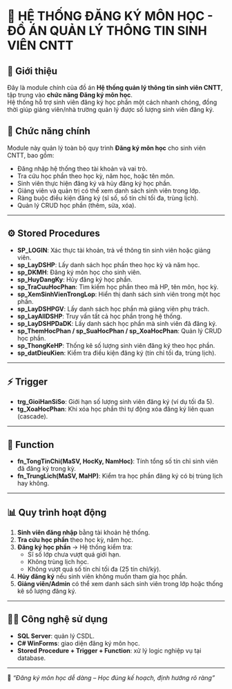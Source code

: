 # 📘 HỆ THỐNG ĐĂNG KÝ MÔN HỌC - ĐỒ ÁN QUẢN LÝ THÔNG TIN SINH VIÊN CNTT

## 📌 Giới thiệu
Đây là module chính của đồ án **Hệ thống quản lý thông tin sinh viên CNTT**, tập trung vào **chức năng Đăng ký môn học**.  
Hệ thống hỗ trợ sinh viên đăng ký học phần một cách nhanh chóng, đồng thời giúp giảng viên/nhà trường quản lý được số lượng sinh viên đăng ký.

## 📌 Chức năng chính
Module này quản lý toàn bộ quy trình **Đăng ký môn học** cho sinh viên CNTT, bao gồm:
- Đăng nhập hệ thống theo tài khoản và vai trò.
- Tra cứu học phần theo học kỳ, năm học, hoặc tên môn.
- Sinh viên thực hiện đăng ký và hủy đăng ký học phần.
- Giảng viên và quản trị có thể xem danh sách sinh viên trong lớp.
- Ràng buộc điều kiện đăng ký (sĩ số, số tín chỉ tối đa, trùng lịch).
- Quản lý CRUD học phần (thêm, sửa, xóa).

---

## ⚙️ Stored Procedures
- **SP_LOGIN**: Xác thực tài khoản, trả về thông tin sinh viên hoặc giảng viên.
- **sp_LayDSHP**: Lấy danh sách học phần theo học kỳ và năm học.
- **sp_DKMH**: Đăng ký môn học cho sinh viên.
- **sp_HuyDangKy**: Hủy đăng ký học phần.
- **sp_TraCuuHocPhan**: Tìm kiếm học phần theo mã HP, tên môn, học kỳ.
- **sp_XemSinhVienTrongLop**: Hiển thị danh sách sinh viên trong một học phần.
- **sp_LayDSHPGV**: Lấy danh sách học phần mà giảng viên phụ trách.
- **sp_LayAllDSHP**: Truy vấn tất cả học phần trong hệ thống.
- **sp_LayDSHPDaDK**: Lấy danh sách học phần mà sinh viên đã đăng ký.
- **sp_ThemHocPhan / sp_SuaHocPhan / sp_XoaHocPhan**: Quản lý CRUD học phần.
- **sp_ThongKeHP**: Thống kê số lượng sinh viên đăng ký theo học phần.
- **sp_datDieuKien**: Kiểm tra điều kiện đăng ký (tín chỉ tối đa, trùng lịch).

---

## ⚡ Trigger
- **trg_GioiHanSiSo**: Giới hạn số lượng sinh viên đăng ký (ví dụ tối đa 5).
- **tg_XoaHocPhan**: Khi xóa học phần thì tự động xóa đăng ký liên quan (cascade).

---

## 🧩 Function
- **fn_TongTinChi(MaSV, HocKy, NamHoc)**: Tính tổng số tín chỉ sinh viên đã đăng ký trong kỳ.
- **fn_TrungLich(MaSV, MaHP)**: Kiểm tra học phần đăng ký có bị trùng lịch hay không.

---

## 📊 Quy trình hoạt động
1. **Sinh viên đăng nhập** bằng tài khoản hệ thống.
2. **Tra cứu học phần** theo học kỳ, năm học.
3. **Đăng ký học phần** → Hệ thống kiểm tra:
   - Sĩ số lớp chưa vượt quá giới hạn.
   - Không trùng lịch học.
   - Không vượt quá số tín chỉ tối đa (25 tín chỉ/kỳ).
4. **Hủy đăng ký** nếu sinh viên không muốn tham gia học phần.
5. **Giảng viên/Admin** có thể xem danh sách sinh viên trong lớp hoặc thống kê số lượng đăng ký.

---

## 👨‍💻 Công nghệ sử dụng
- **SQL Server**: quản lý CSDL.
- **C# WinForms**: giao diện đăng ký môn học.
- **Stored Procedure + Trigger + Function**: xử lý logic nghiệp vụ tại database.

---

📢 *“Đăng ký môn học dễ dàng – Học đúng kế hoạch, định hướng rõ ràng”*
